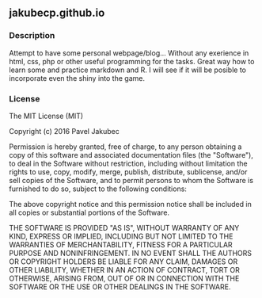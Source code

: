 ## jakubecp.github.io
### Description
Attempt to have some personal webpage/blog... Without any exerience in html, css, php or other useful programming for the tasks. Great way how to learn some and practice markdown and R. I will see if it will be posible to incorporate even the shiny into the game. 

### License
The MIT License (MIT)

Copyright (c) 2016 Pavel Jakubec

Permission is hereby granted, free of charge, to any person obtaining a copy
of this software and associated documentation files (the "Software"), to deal
in the Software without restriction, including without limitation the rights
to use, copy, modify, merge, publish, distribute, sublicense, and/or sell
copies of the Software, and to permit persons to whom the Software is
furnished to do so, subject to the following conditions:

The above copyright notice and this permission notice shall be included in all
copies or substantial portions of the Software.

THE SOFTWARE IS PROVIDED "AS IS", WITHOUT WARRANTY OF ANY KIND, EXPRESS OR
IMPLIED, INCLUDING BUT NOT LIMITED TO THE WARRANTIES OF MERCHANTABILITY,
FITNESS FOR A PARTICULAR PURPOSE AND NONINFRINGEMENT. IN NO EVENT SHALL THE
AUTHORS OR COPYRIGHT HOLDERS BE LIABLE FOR ANY CLAIM, DAMAGES OR OTHER
LIABILITY, WHETHER IN AN ACTION OF CONTRACT, TORT OR OTHERWISE, ARISING FROM,
OUT OF OR IN CONNECTION WITH THE SOFTWARE OR THE USE OR OTHER DEALINGS IN THE
SOFTWARE.
